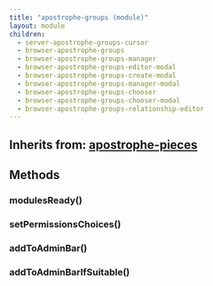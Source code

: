```yaml
---
title: "apostrophe-groups (module)"
layout: module
children:
  - server-apostrophe-groups-cursor
  - browser-apostrophe-groups
  - browser-apostrophe-groups-manager
  - browser-apostrophe-groups-editor-modal
  - browser-apostrophe-groups-create-modal
  - browser-apostrophe-groups-manager-modal
  - browser-apostrophe-groups-chooser
  - browser-apostrophe-groups-chooser-modal
  - browser-apostrophe-groups-relationship-editor
---
```

## Inherits from: [apostrophe-pieces](../apostrophe-pieces/index.html)

## Methods
### modulesReady()

### setPermissionsChoices()

### addToAdminBar()

### addToAdminBarIfSuitable()

